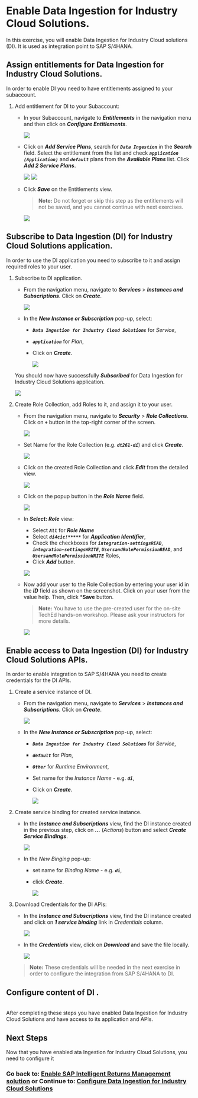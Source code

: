 # Enable Data Ingestion for Industry Cloud Solutions.

In this exercise, you will enable Data Ingestion for Industry Cloud solutions (DI). It is used as integration point to SAP S/4HANA.

## Assign entitlements for Data Ingestion for Industry Cloud Solutions.

In order to enable DI you need to have entitlements assigned to your subaccount.

1. Add entitlement for DI to your Subaccount:

   - In your Subaccount, navigate to  ***Entitlements*** in the navigation menu and then click on ***Configure Entitlements***.
            
      ![](images/19.png)

   - Click on ***Add Service Plans***, search for ***`Data Ingestion`*** in the ***Search*** field. Select the entitlement from the list and check ***`application (Application)`*** and ***`default`*** plans from the ***Available Plans*** list. Click ***Add 2 Service Plans***.
      
      ![](images/20.png)
      ![](images/21.png)

   - Click ***Save*** on the Entitlements view.
      > **Note:** Do not forget or skip this step as the entitlements will not be saved, and you cannot continue with next exercises. 
      
      ![](images/22.png)

## Subscribe to Data Ingestion (DI) for Industry Cloud Solutions application.
In order to use the DI application you need to subscribe to it and assign required roles to your user.

1. Subscribe to DI application.

   - From the navigation menu, navigate to ***Services*** > ***Instances and Subscriptions***. Click on ***Create***.

      ![](images/23.png)

   - In the ***New Instance or Subscription*** pop-up, select:
     - ***`Data Ingestion for Industry Cloud Solutions`*** for *Service*,
     - ***`application`*** for *Plan*,
     - Click on ***Create***.

        ![](images/24.png)

    You should now have successfully ***Subscribed*** for Data Ingestion for Industry Cloud Solutions application.

      ![](images/25.png)

2. Create Role Collection, add Roles to it, and assign it to your user.
   - From the navigation menu, navigate to ***Security*** > ***Role Collections***. Click on ***`+`*** button in the top-right corner of the screen.

      ![](images/26.png)
  
   - Set Name for the Role Collection (e.g. ***`dt261-di`***) and click ***Create***.

      ![](images/27.png)
   
   - Click on the created Role Collection and click ***Edit*** from the detailed view.

      ![](images/28.png)

   - Click on the popup button in the ***Role Name*** field.

      ![](images/29.png)

   - In ***Select: Role*** view:
     - Select ***`All`*** for ***Role Name***
     - Select ***`di4cic!*****`*** for ***Application Identifier***, 
     - Check the checkboxes for ***`integration-settingsREAD`***, ***`integration-settingsWRITE`***, ***`UsersandRolePermissionREAD`***, and ***`UsersandRolePermissionWRITE`*** Roles,
     - Click ***Add*** button.

      ![](images/30.png)
   
   - Now add your user to the Role Collection by entering your user id in the ***ID*** field as shown on the screenshot. Click on your user from the value help. Then, click ***Save** button.

      > **Note:** You have to use the pre-created user for the on-site TechEd hands-on workshop. Please ask your instructors for more details.  

      ![](images/31.png)

## Enable access to Data Ingestion (DI) for Industry Cloud Solutions APIs.
In order to enable integration to SAP S/4HANA you need to create credentials for the DI APIs.

1. Create a service instance of DI.

   - From the navigation menu, navigate to ***Services*** > ***Instances and Subscriptions***. Click on ***Create***.

      ![](images/32.png)

   - In the ***New Instance or Subscription*** pop-up, select:
     - ***`Data Ingestion for Industry Cloud Solutions`*** for *Service*,
     - ***`default`*** for *Plan*,
     - ***`Other`*** for *Runtime Environment*,
     - Set name for the *Instance Name* - e.g. ***`di`***,
     - Click on ***Create***.

        ![](images/33.png)

2. Create service binding for created service instance.

   - In the ***Instance and Subscriptions*** view, find the DI instance created in the previous step, click on ***...*** (*Actions*) button and select ***Create Service Bindings***.

      ![](images/34.png)

   - In the *New Binging* pop-up:
       - set name for *Binding Name* - e.g. ***`di`***, 
       - click ***Create***.
         
         ![](images/35.png)

3. Download Credentials for the DI APIs:
   
   - In the ***Instance and Subscriptions*** view, find the DI instance created and click on  ***1 service binding*** link in *Credentials* column.
      
      ![](images/36.png)
   
   - In the ***Credentials*** view, click on ***Download*** and save the file locally.
      
      ![](images/37.png)
   
   > **Note:** These credentials will be needed in the next exercise in order to configure the integration from SAP S/4HANA to DI.

## Configure content of DI .
[//]: # (TO DO)

<br>After completing these steps you have enabled Data Ingestion for Industry Cloud Solutions and have access to its application and APIs.

## Next Steps

Now that you have enabled ata Ingestion for Industry Cloud Solutions, you need to configure it
<br>
### Go back to: [**Enable SAP Intelligent Returns Management solution**](../ex0/README.md) or Continue to: [**Configure Data Ingestion for Industry Cloud Solutions**](../ex2/README.md)